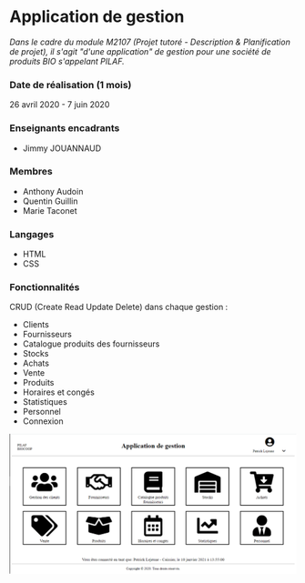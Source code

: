 # Application de gestion  

*Dans le cadre du module M2107 (Projet tutoré - Description & Planification de projet), il s'agit "d'une application" de gestion pour une société de produits BIO s'appelant PILAF.* 

### Date de réalisation (1 mois) 
26 avril 2020 - 7 juin 2020

### Enseignants encadrants 
- Jimmy JOUANNAUD 

### Membres
- Anthony Audoin  
- Quentin Guillin  
- Marie Taconet  

### Langages
- HTML
- CSS

### Fonctionnalités
CRUD (Create Read Update Delete) dans chaque gestion :   
- Clients  
- Fournisseurs  
- Catalogue produits des fournisseurs  
- Stocks  
- Achats  
- Vente  
- Produits  
- Horaires et congés  
- Statistiques  
- Personnel  
- Connexion  

![View](HTML/images/View.PNG)
